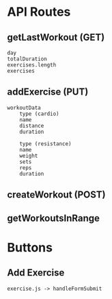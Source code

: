 # API Routes

## getLastWorkout (GET)
    day
    totalDuration
    exercises.length
    exercises



## addExercise (PUT)
    workoutData
        type (cardio)
        name
        distance
        duration

        type (resistance)
        name 
        weight
        sets
        reps
        duration
        

## createWorkout (POST)
    


## getWorkoutsInRange




# Buttons

## Add Exercise
    exercise.js -> handleFormSubmit




